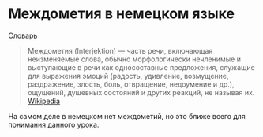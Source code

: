 # Междометия в немецком языке

[Словарь](Cards.md)

> Междометия (Interjektion) — часть речи, включающая неизменяемые слова, обычно морфологически нечленимые и выступающие в речи как односоставные предложения, служащие для выражения эмоций (радость, удивление, возмущение, раздражение, злость, боль, отвращение, недоумение и др.), ощущений, душевных состояний и других реакций, не называя их. [Wikipedia](https://ru.wikipedia.org/wiki/Междометие)

На самом деле в немецком нет междометий, но это ближе всего для понимания данного урока.


